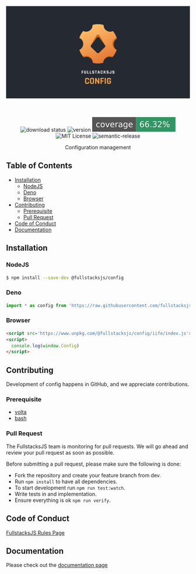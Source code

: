 <div align="center">

<br/>
<br/>

<img src="https://raw.githubusercontent.com/fullstacksjs/config/main/assets/thumbnail.png" alt="@fullstacksjs/config logo" />

<br/>
<br/>
<br/>

![download status][download-badge]
![version][version-badge]
![Code Coverage][coverage-badge]
![MIT License][license-badge]
![semantic-release][semantic-badge]

Configuration management

</div>

## Table of Contents <!-- omit in toc -->

- [Installation](#installation)
  - [NodeJS](#nodejs)
  - [Deno](#deno)
  - [Browser](#browser)
- [Contributing](#contributing)
  - [Prerequisite](#prerequisite)
  - [Pull Request](#pull-request)
- [Code of Conduct](#code-of-conduct)
- [Documentation](#documentation)

## Installation

### NodeJS

```sh
$ npm install --save-dev @fullstacksjs/config
```

### Deno

```typescript
import * as config from 'https://raw.githubusercontent.com/fullstacksjs/config/main/mod.ts'
```

### Browser

```html
<script src='https://www.unpkg.com/@fullstacksjs/config/iife/index.js'></script>
<script>
  console.log(window.Config)
</script>
```

## Contributing

Development of config happens in GitHub, and we appreciate contributions.

### Prerequisite

- [volta][volta]
- [bash][bash]

### Pull Request

The FullstacksJS team is monitoring for pull requests. We will go ahead and review your pull request as soon as possible.

Before submitting a pull request, please make sure the following is done:

- Fork the repository and create your feature branch from dev.
- Run `npm install` to have all dependencies.
- To start development run `npm run test:watch`.
- Write tests in and implementation.
- Ensure everything is ok `npm run verify`.

## Code of Conduct

[FullstacksJS Rules Page](https://fullstacksjs.com/rules)

## Documentation

Please check out the [documentation page](https://config.fullstacksjs.com)

[download-badge]: https://img.shields.io/npm/dm/@fullstacksjs/config?color=EF6969&label=DOWNLOADS&style=flat-square
[version-badge]: https://img.shields.io/npm/v/@fullstacksjs/config?color=098FAA&label=VERSION&style=flat-square
[coverage-badge]: https://raw.githubusercontent.com/fullstacksjs/config/assets/assets/coverage.svg
[license-badge]: https://img.shields.io/npm/l/@fullstacksjs/config?color=EA5F12&label=LICENSE&style=flat-square
[semantic-badge]: https://img.shields.io/badge/semantic-release-e10079.svg?logo=semantic-release&color=7E98F7&label=SEMANTIC&style=flat-square (https://github.com/semantic-release/semantic-release)
[volta]: https://volta.sh/
[bash]: https://www.gnu.org/software/bash/
